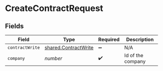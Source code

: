 # CreateContractRequest


## Fields

| Field                                                               | Type                                                                | Required                                                            | Description                                                         |
| ------------------------------------------------------------------- | ------------------------------------------------------------------- | ------------------------------------------------------------------- | ------------------------------------------------------------------- |
| `contractWrite`                                                     | [shared.ContractWrite](../../../sdk/models/shared/contractwrite.md) | :heavy_minus_sign:                                                  | N/A                                                                 |
| `company`                                                           | *number*                                                            | :heavy_check_mark:                                                  | Id of the company                                                   |